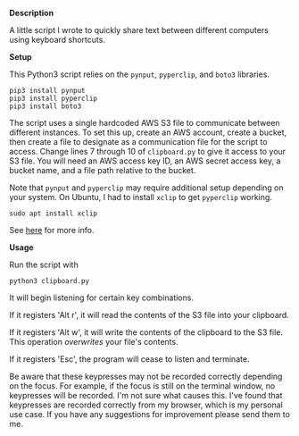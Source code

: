 **Description**

A little script I wrote to quickly share text between different computers using keyboard shortcuts.

**Setup**

This Python3 script relies on the `pynput`, `pyperclip`, and `boto3` libraries.

```console
pip3 install pynput
pip3 install pyperclip
pip3 install boto3
```

The script uses a single hardcoded AWS S3 file to communicate between different instances. To set this up, create an AWS account, create a bucket, then create a file to designate as a communication file for the script to access. Change lines 7 through 10 of `clipboard.py` to give it access to your S3 file. You will need an AWS access key ID, an AWS secret access key, a bucket name, and a file path relative to the bucket.

Note that `pynput` and `pyperclip` may require additional setup depending on your system. On Ubuntu, I had to install `xclip` to get `pyperclip` working.

```console
sudo apt install xclip
```

See [here](https://pyperclip.readthedocs.io/en/latest/) for more info.


**Usage**

Run the script with

```console
python3 clipboard.py
```

It will begin listening for certain key combinations.

If it registers 'Alt r', it will read the contents of the S3 file into your clipboard.

If it registers 'Alt w', it will write the contents of the clipboard to the S3 file. This operation *overwrites* your file's contents.

If it registers 'Esc', the program will cease to listen and terminate.

Be aware that these keypresses may not be recorded correctly depending on the focus. For example, if the focus is still on the terminal window, no keypresses will be recorded. I'm not sure what causes this. I've found that keypresses are recorded correctly from my browser, which is my personal use case. If you have any suggestions for improvement please send them to me.

